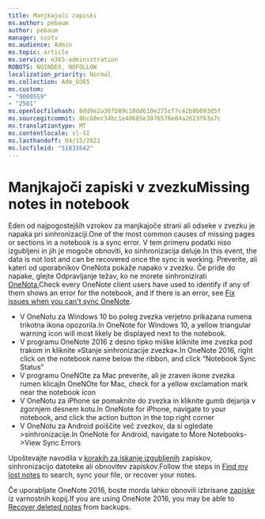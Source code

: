 ```yaml
---
title: Manjkajoči zapiski
ms.author: pebaum
author: pebaum
manager: scotv
ms.audience: Admin
ms.topic: article
ms.service: o365-administration
ROBOTS: NOINDEX, NOFOLLOW
localization_priority: Normal
ms.collection: Adm_O365
ms.custom:
- "9000559"
- "2501"
ms.openlocfilehash: 8dd9e2a36fb89c10dd610e275cf7c42b8b093d5f
ms.sourcegitcommit: 8bc60ec34bc1e40685e3976576e04a2623f63a7c
ms.translationtype: MT
ms.contentlocale: sl-SI
ms.lasthandoff: 04/15/2021
ms.locfileid: "51831642"
---
```

# <a name="missing-notes-in-notebook"></a><span data-ttu-id="9b9c6-102">Manjkajoči zapiski v zvezku</span><span class="sxs-lookup"><span data-stu-id="9b9c6-102">Missing notes in notebook</span></span>

<span data-ttu-id="9b9c6-103">Eden od najpogostejših vzrokov za manjkajoče strani ali odseke v zvezku je napaka pri sinhronizaciji.</span><span class="sxs-lookup"><span data-stu-id="9b9c6-103">One of the most common causes of missing pages or sections in a notebook is a sync error.</span></span> <span data-ttu-id="9b9c6-104">V tem primeru podatki niso izgubljeni in jih je mogoče obnoviti, ko sinhronizacija deluje.</span><span class="sxs-lookup"><span data-stu-id="9b9c6-104">In this event, the data is not lost and can be recovered once the sync is working.</span></span> <span data-ttu-id="9b9c6-105">Preverite, ali kateri od uporabnikov OneNota pokaže napako v zvezku. Če pride do napake, glejte Odpravljanje težav, ko ne morete sinhronizirati [OneNota.](https://support.office.com/article/299495ef-66d1-448f-90c1-b785a6968d45)</span><span class="sxs-lookup"><span data-stu-id="9b9c6-105">Check every OneNote client users have used to identify if any of them shows an error for the notebook, and if there is an error, see [Fix issues when you can't sync OneNote](https://support.office.com/article/299495ef-66d1-448f-90c1-b785a6968d45).</span></span>

- <span data-ttu-id="9b9c6-106">V OneNotu za Windows 10 bo poleg zvezka verjetno prikazana rumena trikotna ikona opozorila.</span><span class="sxs-lookup"><span data-stu-id="9b9c6-106">In OneNote for Windows 10, a yellow triangular warning icon will most likely be displayed next to the notebook.</span></span>
- <span data-ttu-id="9b9c6-107">V programu OneNote 2016 z desno tipko miške kliknite ime zvezka pod trakom in kliknite »Stanje sinhronizacije zvezka«.</span><span class="sxs-lookup"><span data-stu-id="9b9c6-107">In OneNote 2016, right click on the notebook name below the ribbon, and click “Notebook Sync Status”</span></span>
- <span data-ttu-id="9b9c6-108">V programu OneNOte za Mac preverite, ali je zraven ikone zvezka rumen klicaj</span><span class="sxs-lookup"><span data-stu-id="9b9c6-108">In OneNOte for Mac, check for a yellow exclamation mark near the notebook icon</span></span>
- <span data-ttu-id="9b9c6-109">V OneNotu za iPhone se pomaknite do zvezka in kliknite gumb dejanja v zgornjem desnem kotu.</span><span class="sxs-lookup"><span data-stu-id="9b9c6-109">In OneNote for iPhone, navigate to your notebook, and click the action button in the top right corner</span></span>
- <span data-ttu-id="9b9c6-110">V OneNotu za Android poiščite več zvezkov, da si ogledate >sinhronizacije.</span><span class="sxs-lookup"><span data-stu-id="9b9c6-110">In OneNote for Android, navigate to More Notebooks->View Sync Errors</span></span>

<span data-ttu-id="9b9c6-111">Upoštevajte navodila v [korakih za iskanje izgubljenih](https://support.office.com/article/32cb2bd7-afe7-44d2-a711-398a88421287) zapiskov, sinhronizacijo datoteke ali obnovitev zapiskov.</span><span class="sxs-lookup"><span data-stu-id="9b9c6-111">Follow the steps in [Find my lost notes](https://support.office.com/article/32cb2bd7-afe7-44d2-a711-398a88421287) to search, sync your file, or recover your notes.</span></span>

<span data-ttu-id="9b9c6-112">Če uporabljate OneNote 2016, boste morda lahko obnovili izbrisane [zapiske](https://support.office.com/article/32ed1036-74fd-4c21-bc28-033a486e6b14) iz varnostnih kopij.</span><span class="sxs-lookup"><span data-stu-id="9b9c6-112">If you are using OneNote 2016, you may be able to [Recover deleted notes](https://support.office.com/article/32ed1036-74fd-4c21-bc28-033a486e6b14) from backups.</span></span>